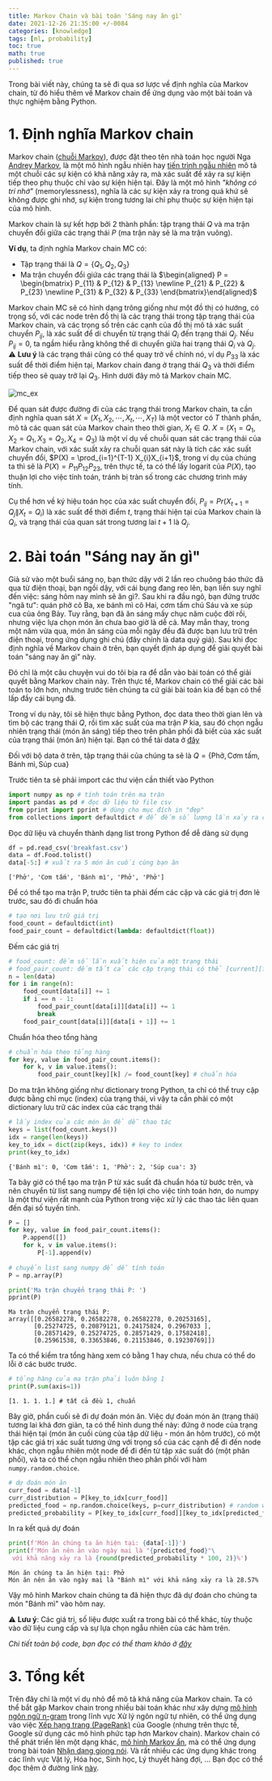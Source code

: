 ```yaml
---
title: Markov Chain và bài toán 'Sáng nay ăn gì'
date: 2021-12-26 21:35:00 +/-0084
categories: [knowledge]
tags: [ml, probability]
toc: true
math: true
published: true
---
```


Trong bài viết này, chúng ta sẽ đi qua sơ lược về định nghĩa của Markov chain, từ đó hiểu thêm về Markov chain để ứng dụng vào một bài toán và thực nghiệm bằng Python.

# 1. Định nghĩa Markov chain

Markov chain (<a href="https://en.wikipedia.org/wiki/Markov_chain" target="_blank">chuỗi Markov</a>), được đặt theo tên nhà toán học người Nga <a href="https://en.wikipedia.org/wiki/Andrey_Markov" target="_blank">Andrey Markov</a>, là một mô hình ngẫu nhiên hay <a href="https://en.wikipedia.org/wiki/Stochastic_process" target="_blank">tiến trình ngẫu nhiên</a> mô tả một chuỗi các sự kiện có khả năng xảy ra, mà xác suất để xảy ra sự kiện tiếp theo phụ thuộc chỉ vào sự kiện hiện tại. Đây là một mô hình *"không có trí nhớ"* (memorylessness), nghĩa là các sự kiện xảy ra trong quá khứ sẽ không được ghi nhớ, sự kiện trong tương lai chỉ phụ thuộc sự kiện hiện tại của mô hình.

Markov chain là sự kết hợp bởi 2 thành phần: tập trạng thái $Q$ và ma trận chuyển đổi giữa các trạng thái $P$ (ma trận này sẽ là ma trận vuông).

**Ví dụ**, ta định nghĩa Markov chain $\text{MC}$ có:
- Tập trạng thái là $Q = \{ Q_1, Q_2, Q_3 \}$
- Ma trận chuyển đổi giứa các trạng thái là $\begin{aligned} P = \begin{bmatrix} P_{11} & P_{12} & P_{13} \newline P_{21} & P_{22} & P_{23} \newline P_{31} & P_{32} & P_{33} \end{bmatrix}\end{aligned}$ 

Markov chain $\text{MC}$ sẽ có hình dạng trông giống như một đồ thị có hướng, có trọng số, với các node trên đồ thị là các trạng thái trong tập trạng thái của Markov chain, và các trọng số trên các cạnh của đồ thị mô tả xác suất chuyển $P_{ij}$, là xác suất để di chuyển từ trạng thái $Q_i$ đến trạng thái $Q_j$. Nếu $P_{ij} = 0$, ta ngầm hiểu rằng không thể di chuyển giữa hai trạng thái $Q_i$ và $Q_j$. ⚠️ **Lưu ý** là các trạng thái cũng có thể quay trở về chính nó, ví dụ $P_{33}$ là xác suất để thời điểm hiện tại, Markov chain đang ở trạng thái $Q_3$ và thời điểm tiếp theo sẽ quay trở lại $Q_3$. Hình dưới đây mô tả Markov chain $\text{MC}$.

<img src="/assets/markov_chain/mc_ex.png" alt="mc_ex" />

Để quan sát được đường đi của các trạng thái trong Markov chain, ta cần định nghĩa quan sát $X = (X_1, X_2, \cdots, X_t, \cdots, X_T)$ là một vector có $T$ thành phần, mô tả các quan sát của Markov chain theo thời gian, $X_t \in Q$. $X=(X_1 = Q_1, X_2 = Q_1, X_3 = Q_2, X_4 = Q_3)$ là một ví dụ về chuỗi quan sát các trạng thái của Markov chain, với xác suất xảy ra chuỗi quan sát này là tích các xác suất chuyển đổi, $P(X) = \prod_{i=1}^{T-1} X_{i}X_{i+1}$, trong ví dụ của chúng ta thì sẽ là $P(X) = P_{11}P_{12}P_{23}$, trên thực tế, ta có thể lấy logarit của $P(X)$, tạo thuận lợi cho việc tính toán, tránh bị tràn số trong các chương trình máy tính.

Cụ thể hơn về ký hiệu toán học của xác suất chuyển đổi, $P_{ij}=Pr(X_{t+1} = Q_j\|X_t = Q_i)$ là xác suất để thời điểm $t$, trạng thái hiện tại của Markov chain là $Q_i$, và trạng thái của quan sát trong tương lai $t+1$ là $Q_{j}$.

# 2. Bài toán "Sáng nay ăn gì"

Giả sử vào một buổi sáng nọ, bạn thức dậy với 2 lần reo chuông báo thức đã qua từ điện thoại, bạn ngồi dậy, với cái bụng đang reo lên, bạn liền suy nghĩ đến việc: sáng hôm nay mình sẽ ăn gì?. Sau khi ra đầu ngõ, bạn đứng trước "ngã tư": quán phở cô Ba, xe bánh mì cô Hai, cơm tấm chú Sáu và xe súp cua của ông Bảy. Tuy rằng, bạn đã ăn sáng mấy chục năm cuộc đời rồi, nhưng việc lựa chọn món ăn chưa bao giờ là dễ cả. May mắn thay, trong một năm vừa qua, món ăn sáng của mỗi ngày đều đã được bạn lưu trữ trên điện thoại, trong ứng dụng ghi chú (đây chính là data quý giá). Sau khi đọc định nghĩa về Markov chain ở trên, bạn quyết định áp dụng để giải quyết bài toán "sáng nay ăn gì" này.

Đó chỉ là một câu chuyện vui do tôi bịa ra để dẫn vào bài toán có thể giải quyết bằng Markov chain này. Trên thực tế, Markov chain có thể giải các bài toán to lớn hơn, nhưng trước tiên chúng ta cứ giải bài toán kia để bạn có thể lấp đầy cái bụng đã.

Trong ví dụ này, tôi sẽ hiện thực bằng Python, đọc data theo thời gian lên và tìm bộ các trạng thái $Q$, rồi tìm xác suất của ma trận $P$ kia, sau đó chọn ngẫu nhiên trạng thái (món ăn sáng) tiếp theo trên phân phối đã biết của xác suất của trạng thái (món ăn) hiện tại. Bạn có thể tải data ở <a href="{{ code_path }}/2021-12-26-markov-chain-va-bai-toan-sang-nay-an-gi/breakfast.csv" target="_blank">đây</a>

Đối với bộ data ở trên, tập trạng thái của chúng ta sẽ là $Q=\{\text{Phở}, \text{Cơm tấm}, \text{Bánh mì}, \text{Súp cua}\}$

Trước tiên ta sẽ phải import các thư viện cần thiết vào Python

````python
import numpy as np # tính toán trên ma trận
import pandas as pd # đọc dữ liệu từ file csv
from pprint import pprint # dùng cho mục đích in "đẹp"
from collections import defaultdict # để đếm số lượng lần xảy ra của các trạng thái (đơn lẻ và cặp)
````

Đọc dữ liệu và chuyển thành dạng list trong Python để dễ dàng sử dụng 

````python
df = pd.read_csv('breakfast.csv')
data = df.Food.tolist()
data[-5:] # xuất ra 5 món ăn cuối cùng bạn ăn
````
````plain
['Phở', 'Cơm tấm', 'Bánh mì', 'Phở', 'Phở']
````

Để có thể tạo ma trận P, trước tiên ta phải đếm các cặp và các giá trị đơn lẻ trước, sau đó đi chuẩn hóa
````python
# tạo nơi lưu trữ giá trị
food_count = defaultdict(int)
food_pair_count = defaultdict(lambda: defaultdict(float))
````

Đếm các giá trị
````python
# food_count: đếm số lần xuất hiện của một trạng thái
# food_pair_count: đếm tất cả các cặp trạng thái có thể [current][future]
n = len(data)
for i in range(n):
    food_count[data[i]] += 1
    if i == n - 1:
        food_pair_count[data[i]][data[i]] += 1
        break
    food_pair_count[data[i]][data[i + 1]] += 1
````

Chuẩn hóa theo tổng hàng
````python
# chuẩn hóa theo tổng hàng
for key, value in food_pair_count.items():
    for k, v in value.items():
        food_pair_count[key][k] /= food_count[key] # chuẩn hóa
````

Do ma trận không giống như dictionary trong Python, ta chỉ có thể truy cập được bằng chỉ mục (index) của trạng thái, vì vậy ta cần phải có một dictionary lưu trữ các index của các trạng thái
````python
# lấy index của các món ăn để dễ thao tác
keys = list(food_count.keys())
idx = range(len(keys))
key_to_idx = dict(zip(keys, idx)) # key to index
print(key_to_idx)
````
````plain
{'Bánh mì': 0, 'Cơm tấm': 1, 'Phở': 2, 'Súp cua': 3}
````

Ta bây giờ có thể tạo ma trận P từ xác suất đã chuẩn hóa từ bước trên, và nên chuyển từ list sang numpy để tiện lợi cho việc tính toán hơn, do numpy là một thư viện rất mạnh của Python trong việc xử lý các thao tác liên quan đến đại số tuyến tính.
````python
P = []
for key, value in food_pair_count.items():
    P.append([])
    for k, v in value.items():
        P[-1].append(v)
        
# chuyển list sang numpy để dễ tính toán
P = np.array(P)

print('Ma trận chuyển trạng thái P: ')
pprint(P)
````
````plain
Ma trận chuyển trạng thái P: 
array([[0.26582278, 0.26582278, 0.26582278, 0.20253165],
       [0.25274725, 0.20879121, 0.24175824, 0.2967033 ],
       [0.28571429, 0.25274725, 0.28571429, 0.17582418],
       [0.25961538, 0.33653846, 0.21153846, 0.19230769]])
````

Ta có thể kiểm tra tổng hàng xem có bằng $1$ hay chưa, nếu chưa có thể do lỗi ở các bước trước.
````python
# tổng hàng của ma trận phải luôn bằng 1
print(P.sum(axis=1))
````
````plain
[1. 1. 1. 1.] # tất cả đều 1, chuẩn 
````

Bây giờ, phần cuối sẽ đi dự đoán món ăn. Việc dự đoán món ăn (trạng thái) tương lai khá đơn giản, ta có thể hình dung thế này: đứng ở node của trạng thái hiện tại (món ăn cuối cùng của tập dữ liệu - món ăn hôm trước), có một tập các giá trị xác suất tương ứng với trọng số của các cạnh để đi đến node khác, chọn ngẫu nhiên một node để đi đến từ tập xác suất đó (một phân phối), và ta có thể chọn ngẫu nhiên theo phân phối với hàm `numpy.random.choice`.
````python
# dự đoán món ăn 
curr_food = data[-1]
curr_distribution = P[key_to_idx[curr_food]]
predicted_food = np.random.choice(keys, p=curr_distribution) # random walk with known distribution
predicted_probability = P[key_to_idx[curr_food]][key_to_idx[predicted_food]]
````

In ra kết quả dự đoán
````python
print(f'Món ăn chúng ta ăn hiện tại: {data[-1]}')
print(f'Món ăn nên ăn vào ngày mai là "{predicted_food}"\
 với khả năng xảy ra là {round(predicted_probability * 100, 2)}%')
````
````plain
Món ăn chúng ta ăn hiện tại: Phở
Món ăn nên ăn vào ngày mai là "Bánh mì" với khả năng xảy ra là 28.57%
````

Vậy mô hình Markov chain chúng ta đã hiện thực đã dự đoán cho chúng ta món "Bánh mì" vào hôm nay.

⚠️ **Lưu ý**: Các giá trị, số liệu được xuất ra trong bài có thể khác, tùy thuộc vào dữ liệu cung cấp và sự lựa chọn ngẫu nhiên của các hàm trên.

*Chi tiết toàn bộ code, bạn đọc có thể tham khảo ở <a href="{{ code_path }}/2021-12-26-markov-chain-va-bai-toan-sang-nay-an-gi" target="_blank"/>đây</a>*

# 3. Tổng kết

Trên đây chỉ là một ví dụ nhỏ để mô tả khả năng của Markov chain. Ta có thể bắt gặp Markov chain trong nhiều bài toán khác như xây dựng <a href="https://en.wikipedia.org/wiki/N-gram" target="_blank">mô hình ngôn ngữ n-gram</a> trong lĩnh vực Xử lý ngôn ngữ tự nhiên, có thể ứng dụng vào việc <a href="https://en.wikipedia.org/wiki/PageRank" target="_blank">Xếp hạng trang (PageRank)</a> của Google (nhưng trên thực tế, Google sử dụng các mô hình phức tạp hơn Markov chain). Markov chain có thể phát triển lên một dạng khác, <a href="https://en.wikipedia.org/wiki/Hidden_Markov_model" target="_blank">mô hình Markov ẩn</a>, mà có thể ứng dụng trong bài toán <a href="https://en.wikipedia.org/wiki/Speech_recognition" target="_blank">Nhận dạng giọng nói</a>. Và rất nhiều các ứng dụng khác trong các lĩnh vực Vật lý, Hóa học, Sinh học, Lý thuyết hàng đợi, ... Bạn đọc có thể đọc thêm ở đường link <a href="https://en.wikipedia.org/wiki/Markov_chain" target="_bank">này</a>.